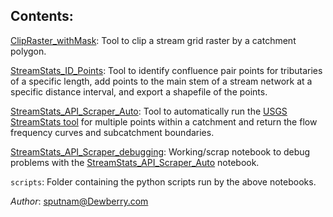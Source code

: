 ## Contents:

[ClipRaster_withMask](ClipRaster_withMask.ipynb): Tool to clip a stream grid raster by a catchment polygon.

[StreamStats_ID_Points](StreamStats_ID_Points_v3.ipynb): Tool to identify confluence pair points for tributaries of a specific length, add points to the main stem of a stream network at a specific distance interval, and export a shapefile of the points. 

[StreamStats_API_Scraper_Auto](StreamStats_API_Scraper_Auto.ipynb):	Tool to automatically run the [USGS StreamStats tool](https://www.usgs.gov/mission-areas/water-resources/science/streamstats-streamflow-statistics-and-spatial-analysis-tools?qt-science_center_objects=0#qt-science_center_objects) for multiple points within a catchment and return the flow frequency curves and subcatchment boundaries.

[StreamStats_API_Scraper_debugging](StreamStats_API_Scraper_debugging.ipynb): Working/scrap notebook to debug problems with the [StreamStats_API_Scraper_Auto](StreamStats_API_Scraper_Auto.ipynb) notebook.

`scripts`: Folder containing the python scripts run by the above notebooks.

*Author*: sputnam@Dewberry.com

